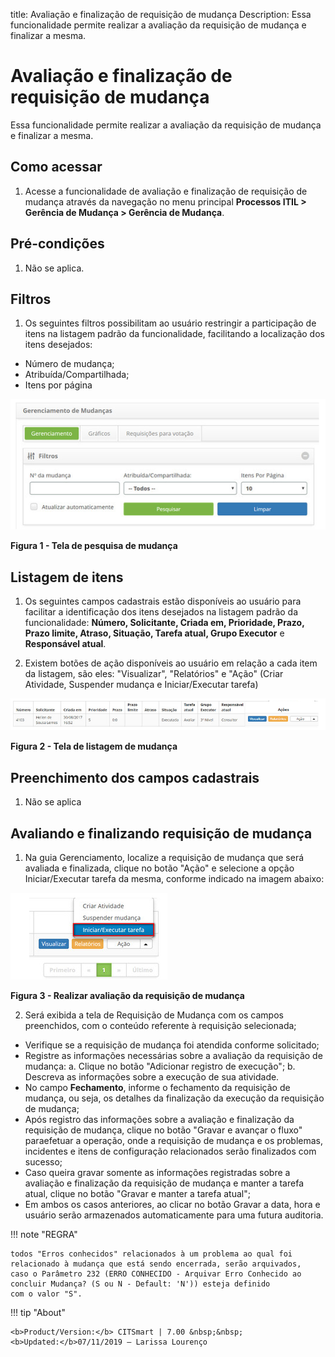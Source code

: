title: Avaliação e finalização de requisição de mudança
Description: Essa funcionalidade permite realizar a avaliação da requisição de mudança e finalizar a mesma.
# Avaliação e finalização de requisição de mudança

Essa funcionalidade permite realizar a avaliação da requisição de mudança e finalizar a mesma.

Como acessar
--------------

1. Acesse a funcionalidade de avaliação e finalização de requisição de mudança através da navegação no menu principal
**Processos ITIL > Gerência de Mudança > Gerência de Mudança**.

Pré-condições
--------------

1. Não se aplica.

Filtros
---------

1. Os seguintes filtros possibilitam ao usuário restringir a participação de itens na listagem padrão da funcionalidade, 
facilitando a localização dos itens desejados:

- Número de mudança;
- Atribuída/Compartilhada;
- Itens por página

![Pesquisa](images/ava-mud.img1.png)

**Figura 1 - Tela de pesquisa de mudança**

Listagem de itens
------------------

1. Os seguintes campos cadastrais estão disponíveis ao usuário para facilitar a identificação dos itens desejados na listagem 
padrão da funcionalidade: **Número, Solicitante, Criada em, Prioridade, Prazo, Prazo limite, Atraso, Situação, Tarefa atual,
Grupo Executor** e **Responsável atual**.

2. Existem botões de ação disponíveis ao usuário em relação a cada item da listagem, são eles: "Visualizar", "Relatórios" e "Ação" 
(Criar Atividade, Suspender mudança e Iniciar/Executar tarefa)

![Listagem](images/ava-mud.img2.png)

**Figura 2 - Tela de listagem de mudança**

Preenchimento dos campos cadastrais
------------------------------------

1. Não se aplica

Avaliando e finalizando requisição de mudança
-----------------------------------------------

1. Na guia Gerenciamento, localize a requisição de mudança que será avaliada e finalizada, clique no botão "Ação" e selecione a 
opção Iniciar/Executar tarefa da mesma, conforme indicado na imagem abaixo:

![Avaliação](images/ava-mud.img3.png)

**Figura 3 - Realizar avaliação da requisição de mudança**

2. Será exibida a tela de Requisição de Mudança com os campos preenchidos, com o conteúdo referente à requisição selecionada;

- Verifique se a requisição de mudança foi atendida conforme solicitado;
- Registre as informações necessárias sobre a avaliação da requisição de mudança:
   a. Clique no botão "Adicionar registro de execução";
   b. Descreva as informações sobre a execução de sua atividade.
- No campo **Fechamento**, informe o fechamento da requisição de mudança, ou seja, os detalhes da finalização da execução da 
requisição de mudança;
-  Após registro das informações sobre a avaliação e finalização da requisição de mudança, clique no botão "Gravar e avançar o fluxo"
paraefetuar a operação, onde a requisição de mudança e os problemas, incidentes e itens de configuração relacionados serão finalizados
com sucesso;
- Caso queira gravar somente as informações registradas sobre a avaliação e finalização da requisição de mudança e manter a tarefa atual, clique 
no botão "Gravar e manter a tarefa atual";
- Em ambos os casos anteriores, ao clicar no botão Gravar a data, hora e usuário serão armazenados automaticamente para uma futura auditoria.

!!! note "REGRA"

    todos "Erros conhecidos" relacionados à um problema ao qual foi relacionado à mudança que está sendo encerrada, serão arquivados,
    caso o Parâmetro 232 (ERRO CONHECIDO - Arquivar Erro Conhecido ao concluir Mudança? (S ou N - Default: 'N')) esteja definido 
    com o valor "S".
    
!!! tip "About"

    <b>Product/Version:</b> CITSmart | 7.00 &nbsp;&nbsp;
    <b>Updated:</b>07/11/2019 – Larissa Lourenço
